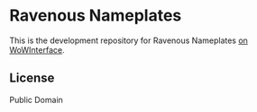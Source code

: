 # Ravenous Nameplates

This is the development repository for Ravenous Nameplates [on WoWInterface](http://www.wowinterface.com/downloads/info24006-RavenousNameplates.html).

## License

Public Domain
